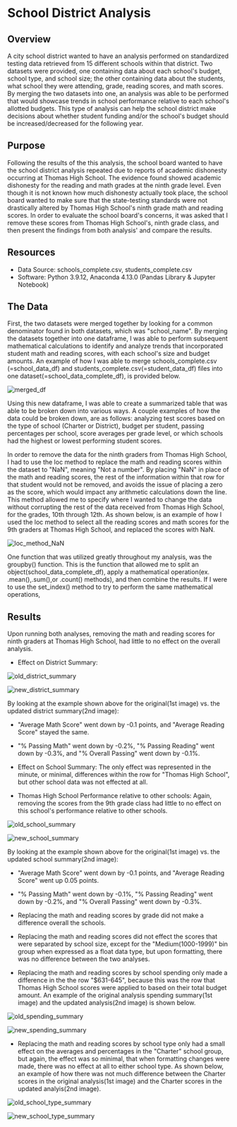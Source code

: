 # School District Analysis 

## Overview 

  A city school district wanted to have an analysis performed on standardized testing data retrieved from 15 different schools within that district. Two datasets were provided, one containing data about each school's budget, school type, and school size; the other containing data about the students, what school they were attending, grade, reading scores, and math scores. By merging the two datasets into one, an analysis was able to be performed that would showcase trends in school performance relative to each school's allotted budgets. This type of analysis can help the school district make decisions about whether student funding and/or the school's budget should be increased/decreased for the following year. 

## Purpose

  Following the results of the this analysis, the school board wanted to have the school district analysis repeated due to reports of academic dishonesty occurring at Thomas High School. The evidence found showed academic dishonesty for the reading and math grades at the ninth grade level. Even though it is not known how much dishonesty actually took place, the school board wanted to make sure that the state-testing standards were not drastically altered by Thomas High School's ninth grade math and reading scores. In order to evaluate the school board's concerns, it was asked that I remove these scores from Thomas High School's, ninth grade class, and then present the findings from both analysis' and compare the results. 

## Resources 

* Data Source: schools_complete.csv, students_complete.csv
* Software: Python 3.9.12, Anaconda 4.13.0 (Pandas Library & Jupyter Notebook)

## The Data 

  First, the two datasets were merged together by looking for a common denominator found in both datasets, which was "school_name". By merging the datasets together into one dataframe, I was able to perform subsequent mathematical calculations to identify and analyze trends that incorporated student math and reading scores, with each school's size and budget amounts. An example of how I was able to merge schools_complete.csv (=school_data_df) and students_complete.csv(=student_data_df) files into one dataset(=school_data_complete_df), is provided below.
  
![merged_df](https://user-images.githubusercontent.com/104864579/178060550-e758a84e-4c3b-49b9-b739-f78c9074f0d4.png)

  Using this new dataframe, I was able to create a summarized table that was able to be broken down into various ways. A couple examples of how the data could be broken down, are as follows: analyzing test scores based on the type of school (Charter or District), budget per student, passing percentages per school, score averages per grade level, or which schools had the highest or lowest performing student scores. 

  In order to remove the data for the ninth graders from Thomas High School, I had to use the loc method to replace the math and reading scores within the dataset to "NaN", meaning "Not a number". By placing "NaN" in place of the math and reading scores, the rest of the information within that row for that student would not be removed, and avoids the issue of placing a zero as the score, which would impact any arithmetic calculations down the line. This method allowed me to specify where I wanted to change the data without corrupting the rest of the data received from Thomas High School, for the grades, 10th through 12th. As shown below, is an example of how I used the loc method to select all the reading scores and math scores for the 9th graders at Thomas High School, and replaced the scores with NaN. 
  
![loc_method_NaN](https://user-images.githubusercontent.com/104864579/178060209-f9b074c3-96b3-4c39-8313-0dc67d9a8b47.png)

  One function that was utilized greatly throughout my analysis, was the groupby() function. This is the function that allowed me to split an object(school_data_complete_df), apply a mathematical operation(ex. .mean(),.sum(),or .count() methods), and then combine the results. If I were to use the set_index() method to try to perform the same mathematical operations, 

## Results

  Upon running both analyses, removing the math and reading scores for ninth graders at Thomas High School, had little to no effect on the overall analysis. 

* Effect on District Summary: 

![old_district_summary](https://user-images.githubusercontent.com/104864579/178059560-3cd90368-f677-4a97-9763-bc59454cf548.png)

![new_district_summary](https://user-images.githubusercontent.com/104864579/178059581-744396ad-cde3-4899-ba95-c03919aaf633.png)

 By looking at the example shown above for the original(1st image) vs. the updated district summary(2nd image): 

   * "Average Math Score" went down by -0.1 points, and "Average Reading Score" stayed the same.
   * "% Passing Math" went down by -0.2%, "% Passing Reading" went down by -0.3%, and "% Overall Passing" went down by -0.1%.

* Effect on School Summary: The only effect was represented in the minute, or minimal, differences within the row for "Thomas High School", but other school data was not effected at all. 

* Thomas High School Performance relative to other schools: Again, removing the scores from the 9th grade class had little to no effect on this school's performance relative to other schools. 

![old_school_summary](https://user-images.githubusercontent.com/104864579/178059687-68650ed6-0d55-44ba-b39d-e875df44229f.png)

![new_school_summary](https://user-images.githubusercontent.com/104864579/178059724-555a2512-66c2-4a2e-ad63-cda1afd02fda.png)

 By looking at the example shown above for the original(1st image) vs. the updated school summary(2nd image):
	
   * "Average Math Score" went down by -0.1 points, and "Average Reading Score" went up 0.05 points.
   * "% Passing Math" went down by -0.1%, "% Passing Reading" went down by -0.2%, and "% Overall Passing" went down by -0.3%.

* Replacing the math and reading scores by grade did not make a difference overall the schools.
* Replacing the math and reading scores did not effect the scores that were separated by school size, except for the "Medium(1000-1999)" bin group when expressed as a float data type, but upon formatting, there was no difference between the two analyses.
* Replacing the math and reading scores by school spending only made a difference in the the row "$631-645", because this was the row that Thomas High School scores were applied to based on their total budget amount. An example of the original analysis spending summary(1st image) and the updated analysis(2nd image) is shown below.

![old_spending_summary](https://user-images.githubusercontent.com/104864579/178062086-17872da7-d5e0-4193-8858-f67ebd5334db.png)

![new_spending_summary](https://user-images.githubusercontent.com/104864579/178061751-edc48d8a-ad6e-4df6-827f-ecb2216cbbcf.png)

* Replacing the math and reading scores by school type only had a small effect on the averages and percentages in the "Charter" school group, but again, the effect was so minimal, that when formatting changes were made, there was no effect at all to either school type. As shown below, an example of how there was not much difference between the Charter scores in the original analysis(1st image) and the Charter scores in the updated analyis(2nd image).

![old_school_type_summary](https://user-images.githubusercontent.com/104864579/178059835-95f8fbb5-05ab-4dbe-a333-08bc9fc7910a.png)

![new_school_type_summary](https://user-images.githubusercontent.com/104864579/178059847-fce6a490-8340-40e9-9046-23b67e43db84.png)











